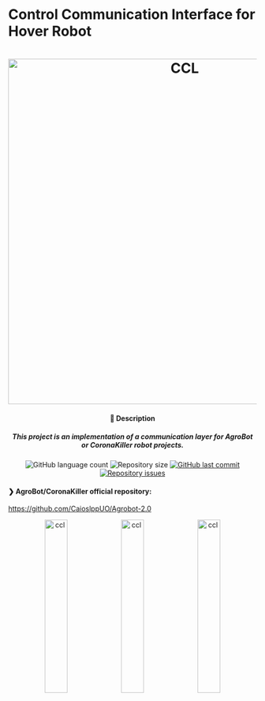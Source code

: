 # Control Communication Interface for Hover Robot

<h1 align="center">
    <img alt="CCL" title="logo" src="https://github.com/arcanjolevi/control_communication_interface_for_hover_robot/blob/master/schemas/CCL.png" width="700px" />
</h1>


<h4 align="center">
  🚀 Description
</h4>

<h5 align="center">
  This project is an implementation of a communication layer for AgroBot or CoronaKiller robot projects.
 
</h5>

<p align="center">
  <img alt="GitHub language count" src="https://img.shields.io/github/languages/count/arcanjolevi/control_communication_interface_for_hover_robot/">

  <img alt="Repository size" src="https://img.shields.io/github/repo-size/arcanjolevi/control_communication_interface_for_hover_robot/">
  
  <a href="https://github.com/Lucas-Garavaglia/Touring/commits/master">
    <img alt="GitHub last commit" src="https://img.shields.io/github/last-commit/arcanjolevi/control_communication_interface_for_hover_robot/">
  </a>

  <a href="https://github.com/arcanjolevi/control_communication_interface_for_hover_robot/">
    <img alt="Repository issues" src="https://img.shields.io/github/issues/arcanjolevi/control_communication_interface_for_hover_robot/">
  </a>
</p>

#### ❯ AgroBot/CoronaKiller official repository:
https://github.com/CaioslppUO/Agrobot-2.0


<p align="center">
  <img alt="ccl" src="https://github.com/arcanjolevi/control_communication_interface_for_hover_robot/blob/master/schemas/WhatsApp%20Image%202020-09-21%20at%2016.06.37%20(1).jpeg" width="30%">
  <img alt="ccl" src="https://github.com/arcanjolevi/control_communication_interface_for_hover_robot/blob/master/schemas/WhatsApp%20Image%202020-09-21%20at%2016.06.37%20(2).jpeg" width="30%">
  <img alt="ccl" src="https://github.com/arcanjolevi/control_communication_interface_for_hover_robot/blob/master/schemas/WhatsApp%20Image%202020-09-21%20at%2016.06.37.jpeg" width="30%">
  
</p>
